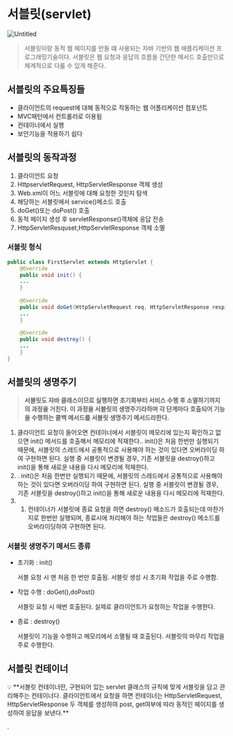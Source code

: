 # 서블릿(servlet)

![Untitled](https://s3-us-west-2.amazonaws.com/secure.notion-static.com/521a65b0-e713-4644-b9d7-8e1c35fd13bd/Untitled.png)

> 서블릿이랑 동적 웹 페이지를 만들 떄 사용되는 자바 기반의 웹 애플리케이션 프로그래밍기술이다. 서블릿은 웹 요청과 응답의 흐름을 간단한 메서드 호출만으로 체계적으로 다룰 수 있게 해준다.
> 

## 서블릿의 주요특징들

- 클라이언트의 request에 대해 동적으로 작동하는 웹 어플리케이션 컴포넌트
- MVC패턴에서 컨트롤러로 이용됨
- 컨테이너에서 실행
- 보안기능을 적용하기 쉽다

## 서블릿의 동작과정

1. 클라이언트 요청
2. HttpservletRequest, HttpServletResponse 객체 생성
3. Web.xml이 어느 서블릿에 대해 요청한 것인지 탐색
4. 해당하는 서블릿에서 service()메소드 호출
5. doGet()또는 doPost() 호출
6. 동적 페이지 생성 후 servletResponse()객체에 응답 전송
7. HttpServletResquset,HttpServletResponse 객체 소멸

### 서블릿 형식

```java
public class FirstServlet extends HttpServlet {
	@Override
    public void init() {
    ...
	}
    
    @Override
    public void doGet(HttpServletRequest req, HttpServletResponse resp) {
    ...
    }
    
    @Override
    public void destroy() {
    ...
    }
}
```

## 서블릿의 생명주기

> **서블릿도 자바 클래스이므로 실행하면 초기화부터 서비스 수행 후 소멸하기까지의 과정을 거친다. 이 과정을 서블릿의 생명주기라하며 각 단계마다 호출되어 기능을 수행하는 콜백 메서드를 서블릿 생명주기 메서드라한다.**
> 
1. 클라이언트 요청이 들어오면 컨테이너에서 서블릿이 메모리에 있는지 확인하고 없으면 init() 메서드를 호출해서 메모리에 적재한다.. init()은 처음 한번만 실행되기 때문에, 서블릿의 스레드에서 공통적으로 사용해야 하는 것이 있다면 오버라이딩 하여 구현하면 된다. 실행 중 서블릿이 변경될 경우, 기존 서블릿을 destroy()하고 init()을 통해 새로운 내용을 다시 메모리에 적재한다.
2. . init()은 처음 한번만 실행되기 때문에, 서블릿의 스레드에서 공통적으로 사용해야 하는 것이 있다면 오버라이딩 하여 구현하면 된다. 실행 중 서블릿이 변경될 경우, 기존 서블릿을 destroy()하고 init()을 통해 새로운 내용을 다시 메모리에 적재한다.
3. 1. 컨테이너가 서블릿에 종료 요청을 하면 destroy() 메소드가 호출되는데 마찬가지로 한번만 실행되며, 종료시에 처리해야 하는 작업들은 destroy() 메소드를 오버라이딩하여 구현하면 된다.

### 서블릿 생명주기 메서드 종류

- 초기화 : init()
    
    서블 요청 시 맨 처음 한 번만 호출됨.
    서블릿 생성 시 초기화 작업을 주로 수행함.
    
- 작업 수행 : doGet(),doPost()
    
    서블릿 요청 시 매번 호출된다.
    실제로 클라이언트가 요청하는 작업을 수행한다.
    
- 종료 : destroy()
    
    서블릿이 기능을 수행하고 메모리에서 소멸될 때 호출된다.
    서블릿의 마무리 작업을 주로 수행한다.
    

## 서블릿 컨테이너

<aside>
💡 **서블릿 컨테이너란, 구현되어 있는 servlet 클래스의 규칙에 맞게 서블릿을 담고 관리해주는 컨테이너다. 클라이언트에서 요청을 하면 컨테이너는 HttpServletRequest, HttpServletResponse 두 객체를 생성하여 post, get여부에 따라 동적인 페이지를 생성하여 응답을 보낸다.**

</aside>

.
